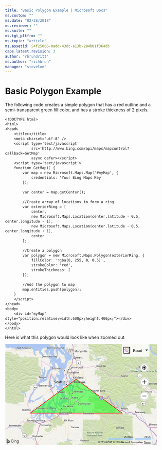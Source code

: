 ```yaml
---
title: "Basic Polygon Example | Microsoft Docs"
ms.custom: ""
ms.date: "02/28/2018"
ms.reviewer: ""
ms.suite: ""
ms.tgt_pltfrm: ""
ms.topic: "article"
ms.assetid: 54f25066-0add-43dc-a13b-284b01f364db
caps.latest.revision: 3
author: "rbrundritt"
ms.author: "richbrun"
manager: "stevelom"
---
```

# Basic Polygon Example
The following code creates a simple polygon that has a red outline and a semi-transparent green fill color, and has a stroke thickness of 2 pixels. 

``` 
<!DOCTYPE html>
<html>
<head>
    <title></title>
    <meta charset="utf-8" />
    <script type='text/javascript' 
            src='http://www.bing.com/api/maps/mapcontrol?callback=GetMap' 
            async defer></script>
    <script type='text/javascript'>
    function GetMap() {
        var map = new Microsoft.Maps.Map('#myMap', {
            credentials: 'Your Bing Maps Key'
        });

        var center = map.getCenter();

        //Create array of locations to form a ring.
        var exteriorRing = [
            center,
            new Microsoft.Maps.Location(center.latitude - 0.5, center.longitude - 1),
            new Microsoft.Maps.Location(center.latitude - 0.5, center.longitude + 1),
            center
        ];

        //Create a polygon
        var polygon = new Microsoft.Maps.Polygon(exteriorRing, {
            fillColor: 'rgba(0, 255, 0, 0.5)',
            strokeColor: 'red',
            strokeThickness: 2
        });

        //Add the polygon to map
        map.entities.push(polygon);
    }
    </script>
</head>
<body>
    <div id="myMap" style="position:relative;width:600px;height:400px;"></div>
</body>
</html>
```

Here is what this polygon would look like when zoomed out.

![Polygon on a Map](../v8-web-control/media/bmv8-basicpushpinexample.png)